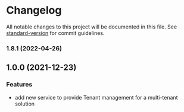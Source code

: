 # Changelog

All notable changes to this project will be documented in this file. See [standard-version](https://github.com/conventional-changelog/standard-version) for commit guidelines.

### 1.8.1 (2022-04-26)

## 1.0.0 (2021-12-23)

### Features

* add new service to provide Tenant management for a multi-tenant solution